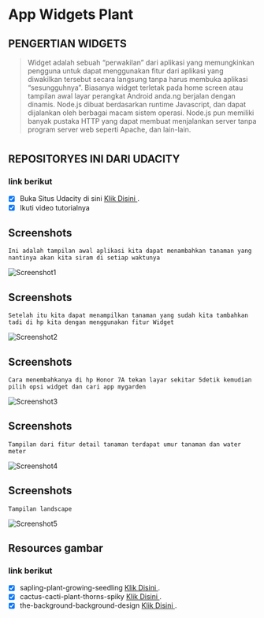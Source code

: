 
# App Widgets Plant

## PENGERTIAN WIDGETS

> Widget adalah sebuah “perwakilan” dari aplikasi yang memungkinkan pengguna untuk dapat menggunakan fitur dari aplikasi yang diwakilkan tersebut secara langsung tanpa harus membuka aplikasi “sesungguhnya”. Biasanya widget terletak pada home screen atau tampilan awal layar perangkat Android anda.ng berjalan dengan dinamis. Node.js dibuat berdasarkan runtime Javascript, dan dapat dijalankan oleh berbagai  macam sistem operasi. Node.js pun memiliki banyak pustaka HTTP yang dapat membuat menjalankan server tanpa program server web seperti Apache, dan lain-lain.

#
## REPOSITORYES INI DARI UDACITY
### link berikut
- [x] Buka Situs Udacity di sini  [Klik Disini ](https://classroom.udacity.com/courses/ud855/lessons/f133dd92-8e3c-40b9-9d9d-545498638459/concepts/98627458-72ac-45a0-94ff-bca60428ccfc).
- [x] Ikuti video tutorialnya

## Screenshots 
	Ini adalah tampilan awal aplikasi kita dapat menambahkan tanaman yang nantinya akan kita siram di setiap waktunya
> 
> 
![Screenshot1](screenshots/tambahnanaman.jpeg) 
## Screenshots 
	Setelah itu kita dapat menampilkan tanaman yang sudah kita tambahkan tadi di hp kita dengan menggunakan fitur Widget 
> 
> 
![Screenshot2](screenshots/widget1.jpeg) 
## Screenshots 
	Cara menembahkanya di hp Honor 7A tekan layar sekitar 5detik kemudian pilih opsi widget dan cari app mygarden
> 
> 
![Screenshot3](screenshots/widget2.jpeg)
## Screenshots 
	Tampilan dari fitur detail tanaman terdapat umur tanaman dan water meter 
> 
> 
![Screenshot4](screenshots/potrait.jpeg) 
## Screenshots 
	Tampilan landscape
> 
> 
![Screenshot5](screenshots/landscape.jpeg) 

## Resources gambar
### link berikut
- [x] sapling-plant-growing-seedling  [Klik Disini ](https://pixabay.com/en/sapling-plant-growing-seedling-154734/).
- [x] cactus-cacti-plant-thorns-spiky  [Klik Disini ](https://pixabay.com/en/cactus-cacti-plant-thorns-spiky-152378/).
- [x] the-background-background-design  [Klik Disini ](https://pixabay.com/en/the-background-background-design-352165/).
